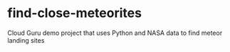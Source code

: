 # find-close-meteorites
Cloud Guru demo project that uses Python and NASA data to find meteor landing sites

